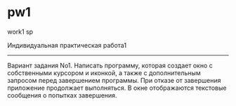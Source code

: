 # pw1
work1 sp

Индивидуальная практическая работа1
_____
Вариант задания No1. 
Написать программу, которая создает окно с собственными курсором и
иконкой, а также с дополнительным запросом перед завершением программы.
При отказе от завершения приложение продолжает выполняться. В окне
отображаются текстовые сообщения о попытках завершения.
